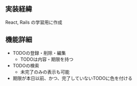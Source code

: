 ## 実装経緯

React, Rails の学習用に作成

## 機能詳細

* TODOの登録・削除・編集
  * TODOは内容・期限を持つ
* TODOの検索
  * 未完了のみの表示も可能
* 期限が本日以前、かつ、完了していないTODOに色を付ける
